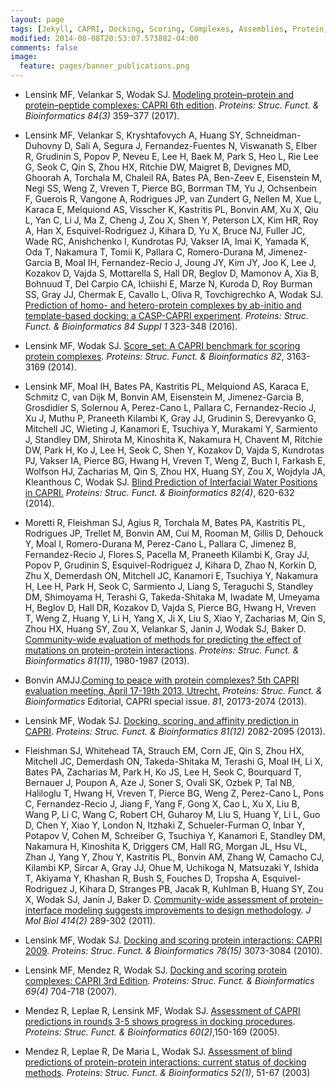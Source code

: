 ```yaml
---
layout: page 
tags: [Jekyll, CAPRI, Docking, Scoring, Complexes, Assemblies, Protein, Structure]
modified: 2014-08-08T20:53:07.573882-04:00
comments: false
image:
  feature: pages/banner_publications.png
---
```


* Lensink MF, Velankar S, Wodak SJ. [Modeling protein–protein and protein–peptide complexes: CAPRI 6th edition](http://doi.org/doi:10.1002/prot.25215). _Proteins: Struc. Funct. &amp; Bioinformatics_ *84(3)* 359–377 (2017).

* Lensink MF, Velankar S, Kryshtafovych A, Huang SY, Schneidman-Duhovny D, Sali A, Segura J, Fernandez-Fuentes N, Viswanath S, Elber R, Grudinin S, Popov P, Neveu E, Lee H, Baek M, Park S, Heo L, Rie Lee G, Seok C, Qin S, Zhou HX, Ritchie DW, Maigret B, Devignes MD, Ghoorah A, Torchala M, Chaleil RA, Bates PA, Ben-Zeev E, Eisenstein M, Negi SS, Weng Z, Vreven T, Pierce BG, Borrman TM, Yu J, Ochsenbein F, Guerois R, Vangone A, Rodrigues JP, van Zundert G, Nellen M, Xue L, Karaca E, Melquiond AS, Visscher K, Kastritis PL, Bonvin AM, Xu X, Qiu L, Yan C, Li J, Ma Z, Cheng J, Zou X, Shen Y, Peterson LX, Kim HR, Roy A, Han X, Esquivel-Rodriguez J, Kihara D, Yu X, Bruce NJ, Fuller JC, Wade RC, Anishchenko I, Kundrotas PJ, Vakser IA, Imai K, Yamada K, Oda T, Nakamura T, Tomii K, Pallara C, Romero-Durana M, Jimenez-Garcia B, Moal IH, Fernandez-Recio J, Joung JY, Kim JY, Joo K, Lee J, Kozakov D, Vajda S, Mottarella S, Hall DR, Beglov D, Mamonov A, Xia B, Bohnuud T, Del Carpio CA, Ichiishi E, Marze N, Kuroda D, Roy Burman SS, Gray JJ, Chermak E, Cavallo L, Oliva R, Tovchigrechko A, Wodak SJ. [Prediction of homo- and hetero-protein complexes by ab-initio and template-based docking: a CASP-CAPRI experiment](http://doi.org/doi:10.1002/prot.25007). _Proteins: Struc. Funct. &amp; Bioinformatics_ *84 Suppl 1* 323-348 (2016).

* Lensink MF, Wodak SJ. [Score_set: A CAPRI benchmark for scoring protein complexes](http://doi.org/doi:10.1002/prot.24678). _Proteins: Struc. Funct. &amp; Bioinformatics_ *82*, 3163-3169 (2014).

* Lensink MF, Moal IH, Bates PA, Kastritis PL, Melquiond AS, Karaca E, Schmitz C, van Dijk M, Bonvin AM, Eisenstein M, Jimenez-Garcia B, Grosdidier S, Solernou A, Perez-Cano L, Pallara C, Fernandez-Recio J, Xu J, Muthu P, Praneeth Kilambi K, Gray JJ, Grudinin S, Derevyanko G, Mitchell JC, Wieting J, Kanamori E, Tsuchiya Y, Murakami Y, Sarmiento J, Standley DM, Shirota M, Kinoshita K, Nakamura H, Chavent M, Ritchie DW, Park H, Ko J, Lee H, Seok C, Shen Y, Kozakov D, Vajda S, Kundrotas PJ, Vakser IA, Pierce BG, Hwang H, Vreven T, Weng Z, Buch I, Farkash E, Wolfson HJ, Zacharias M, Qin S, Zhou HX, Huang SY, Zou X, Wojdyla JA, Kleanthous C, Wodak SJ. [Blind Prediction of Interfacial Water Positions in CAPRI.](http://doi.org/doi:10.1002/prot.24439) _Proteins: Struc. Funct. &amp; Bioinformatics_ *82(4)*, 620-632 (2014).

* Moretti R, Fleishman SJ, Agius R, Torchala M, Bates PA, Kastritis PL, Rodrigues JP, Trellet M, Bonvin AM, Cui M, Rooman M, Gillis D, Dehouck Y, Moal I, Romero-Durana M, Perez-Cano L, Pallara C, Jimenez B, Fernandez-Recio J, Flores S, Pacella M, Praneeth Kilambi K, Gray JJ, Popov P, Grudinin S, Esquivel-Rodriguez J, Kihara D, Zhao N, Korkin D, Zhu X, Demerdash ON, Mitchell JC, Kanamori E, Tsuchiya Y, Nakamura H, Lee H, Park H, Seok C, Sarmiento J, Liang S, Teraguchi S, Standley DM, Shimoyama H, Terashi G, Takeda-Shitaka M, Iwadate M, Umeyama H, Beglov D, Hall DR, Kozakov D, Vajda S, Pierce BG, Hwang H, Vreven T, Weng Z, Huang Y, Li H, Yang X, Ji X, Liu S, Xiao Y, Zacharias M, Qin S, Zhou HX, Huang SY, Zou X, Velankar S, Janin J, Wodak SJ, Baker D. [Community-wide evaluation of methods for predicting the effect of mutations on protein-protein interactions](http://doi.org/doi:10.1002/prot.24356). _Proteins: Struc. Funct. &amp; Bioinformatics_ *81(11)*, 1980-1987 (2013).

* Bonvin AMJJ.[Coming to peace with protein complexes? 5th CAPRI evaluation meeting, April 17-19th 2013, Utrecht.](http://doi.org/doi:10.1002/prot.24431) _Proteins: Struc. Funct. &amp; Bioinformatics_ Editorial, CAPRI special issue. *81*, 20173-2074 (2013).

* Lensink MF, Wodak SJ. [Docking, scoring, and affinity prediction in CAPRI](http://doi.org/doi:10.1002/prot.24428). _Proteins: Struc. Funct. &amp; Bioinformatics_  *81(12)* 2082-2095 (2013).

* Fleishman SJ, Whitehead TA, Strauch EM, Corn JE, Qin S, Zhou HX, Mitchell JC, Demerdash ON, Takeda-Shitaka M, Terashi G, Moal IH, Li X, Bates PA, Zacharias M, Park H, Ko JS, Lee H, Seok C, Bourquard T, Bernauer J, Poupon A, Aze J, Soner S, Ovali SK, Ozbek P, Tal NB, Haliloglu T, Hwang H, Vreven T, Pierce BG, Weng Z, Perez-Cano L, Pons C, Fernandez-Recio J, Jiang F, Yang F, Gong X, Cao L, Xu X, Liu B, Wang P, Li C, Wang C, Robert CH, Guharoy M, Liu S, Huang Y, Li L, Guo D, Chen Y, Xiao Y, London N, Itzhaki Z, Schueler-Furman O, Inbar Y, Potapov V, Cohen M, Schreiber G, Tsuchiya Y, Kanamori E, Standley DM, Nakamura H, Kinoshita K, Driggers CM, Hall RG, Morgan JL, Hsu VL, Zhan J, Yang Y, Zhou Y, Kastritis PL, Bonvin AM, Zhang W, Camacho CJ, Kilambi KP, Sircar A, Gray JJ, Ohue M, Uchikoga N, Matsuzaki Y, Ishida T, Akiyama Y, Khashan R, Bush S, Fouches D, Tropsha A, Esquivel-Rodriguez J, Kihara D, Stranges PB, Jacak R, Kuhlman B, Huang SY, Zou X, Wodak SJ, Janin J, Baker D. [Community-wide assessment of protein-interface modeling suggests improvements to design methodology](http://doi.org/doi:10.1016/j.jmb.2011.09.031). _J Mol Biol_ *414(2)* 289-302 (2011).

* Lensink MF, Wodak SJ. [Docking and scoring protein interactions: CAPRI 2009](http://doi.org/doi:10.1002/prot.22818). _Proteins: Struc. Funct. &amp; Bioinformatics_ *78(15)* 3073-3084 (2010).

* Lensink MF, Mendez R, Wodak SJ. [Docking and scoring protein complexes: CAPRI 3rd Edition](http://doi.org/doi:10.1002/prot.21804). _Proteins: Struc. Funct. &amp; Bioinformatics_ *69(4)* 704-718 (2007).

* Mendez R, Leplae R, Lensink MF, Wodak SJ. [Assessment of CAPRI predictions in rounds 3-5 shows progress in docking procedures](http://doi.org/doi:10.1002/prot.20551). _Proteins: Struc. Funct. &amp; Bioinformatics_ *60(2)*,150-169 (2005).

* Mendez R, Leplae R, De Maria L, Wodak SJ. [Assessment of blind predictions of protein-protein interactions: current status of docking methods](http://doi.org/doi:10.1002/prot.10393). _Proteins: Struc. Funct. &amp; Bioinformatics_ *52(1)*, 51-67 (2003)


